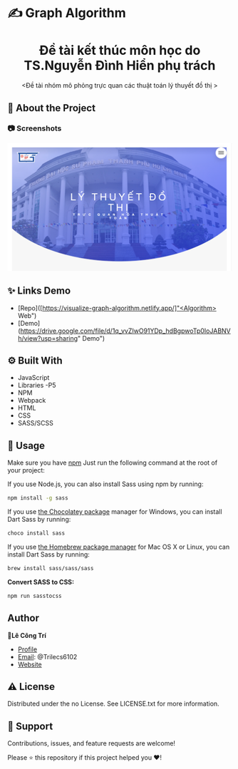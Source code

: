 # ✍️ Graph Algorithm

<h1 align="center">Đề tài kết thúc môn học do TS.Nguyễn Đình Hiển phụ trách</h1> 

<p align="center"><Đề tài nhóm mô phỏng trực quan các thuật toán lý thuyết đồ thị ></p>

## :star2: About the Project

<!-- Screenshots -->
### :camera: Screenshots

<div align="center"> 
  <img src="img/screenshot.png" alt="screenshot" />
</div>

## ✨ Links Demo
  
- [Repo]([https://visualize-graph-algorithm.netlify.app/]"<Algorithm> Web")
- [Demo](https://drive.google.com/file/d/1q_vvZIwO91YDp_hdBgpwoTp0IoJABNVh/view?usp=sharing" <Demo> Demo")
## :gear: Built With

- JavaScript
- Libraries -P5
- NPM
- Webpack
- HTML
- CSS
- SASS/SCSS
## 🚀 Usage
  Make sure you have [npm](https://www.npmjs.com/package)
  Just run the following command at the root of your project:

  If you use Node.js, you can also install Sass using npm by running:
  ```sh
  npm install -g sass
  ```
  If you use [the Chocolatey package](https://chocolatey.org/) manager for Windows, you can install Dart Sass by running:
  ```sh
  choco install sass
  ```
  If you use [the Homebrew package manager](https://brew.sh/) for Mac OS X or Linux, you can install Dart Sass by running:
  ```sh
  brew install sass/sass/sass
  ```
  **Convert SASS to CSS:**
  ```sh
  npm run sasstocss
  ```
## Author

👤**Lê Công Trí**

- [Profile](https://github.com/Letri6102 "LeTri") 
- [Email](mailto:letri6102@gmail.com?subject=Hi "Hi!"): @Trilecs6102
- [Website](https://visualize-graph-algorithm.netlify.app/ "Welcome")

## :warning: License

Distributed under the no License. See LICENSE.txt for more information.

## 🤝 Support

Contributions, issues, and feature requests are welcome!

Please ⭐️ this repository if this project helped you ❤️!
